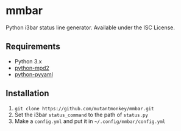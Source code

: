 mmbar
=====

Python i3bar status line generator. Available under the ISC License.

Requirements
------------
* Python 3.x
* [python-mpd2](https://github.com/Mic92/python-mpd2)
* [python-pyyaml](http://bitbucket.org/xi/pyyaml)

Installation
------------
1. `git clone https://github.com/mutantmonkey/mmbar.git`
2. Set the i3bar `status_command` to the path of `status.py`
3. Make a `config.yml` and put it in `~/.config/mmbar/config.yml`

